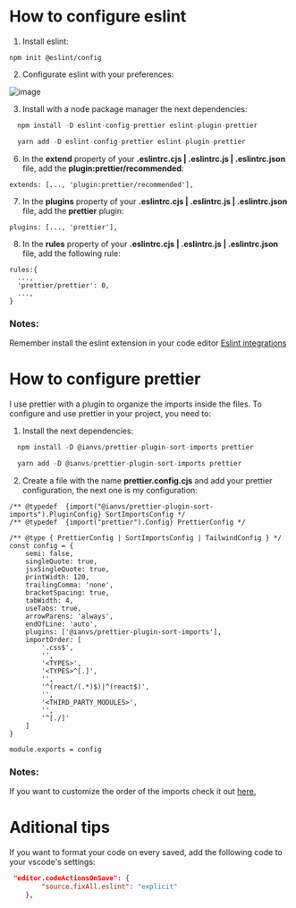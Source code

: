 # How to configure eslint

1. Install eslint:
```
npm init @eslint/config
```

2. Configurate eslint with your preferences:

![image](https://github.com/jarrisondev/how-to-configure-eslint-and-prettier/assets/62910118/573ee570-4cc6-4d01-95a6-836342a0c23f)

3. Install with a node package manager the next dependencies:
```js
  npm install -D eslint-config-prettier eslint-plugin-prettier
```
```js
  yarn add -D eslint-config-prettier eslint-plugin-prettier
```

  
6. In the **extend** property of your **.eslintrc.cjs |  .eslintrc.js |  .eslintrc.json** file, add the **plugin:prettier/recommended**:
```
extends: [..., 'plugin:prettier/recommended'],
```
7. In the **plugins** property of your **.eslintrc.cjs |  .eslintrc.js |  .eslintrc.json** file, add the **prettier** plugin:
```
plugins: [..., 'prettier'],
```
8. In the **rules** property of your **.eslintrc.cjs |  .eslintrc.js |  .eslintrc.json** file, add the following rule:
```
rules:{
  ...,
  'prettier/prettier': 0,
  ...,
}
```
### Notes:
Remember install the eslint extension in your code editor [Eslint integrations](https://eslint.org/docs/latest/use/integrations)



# How to configure prettier
I use prettier with a plugin to organize the imports inside the files. To configure and use prettier in your project, you need to:


1. Install the next dependencies:
```js	
  npm install -D @ianvs/prettier-plugin-sort-imports prettier
```
```js	
  yarn add -D @ianvs/prettier-plugin-sort-imports prettier
```
   
2.  Create a file with the name **prettier.config.cjs** and add your prettier configuration, the next one is my configuration:

```
/** @typedef  {import("@ianvs/prettier-plugin-sort-imports").PluginConfig} SortImportsConfig */
/** @typedef  {import("prettier").Config} PrettierConfig */

/** @type { PrettierConfig | SortImportsConfig | TailwindConfig } */
const config = {
	semi: false,
	singleQuote: true,
	jsxSingleQuote: true,
	printWidth: 120,
	trailingComma: 'none',
	bracketSpacing: true,
	tabWidth: 4,
	useTabs: true,
	arrowParens: 'always',
	endOfLine: 'auto',
	plugins: ['@ianvs/prettier-plugin-sort-imports'],
	importOrder: [
		'.css$',
		'',
		'<TYPES>',
		'<TYPES>^[.]',
		'',
		'^(react/(.*)$)|^(react$)',
		'',
		'<THIRD_PARTY_MODULES>',
		'',
		'^[./]'
	]
}

module.exports = config
```
### Notes:
If you want to customize the order of the imports check it out [here.](https://www.npmjs.com/package/@ianvs/prettier-plugin-sort-imports)

   
# Aditional tips
If you want to format your code on every saved, add the following code to your vscode's settings:
```json
 "editor.codeActionsOnSave": {
        "source.fixAll.eslint": "explicit"
    },
```
